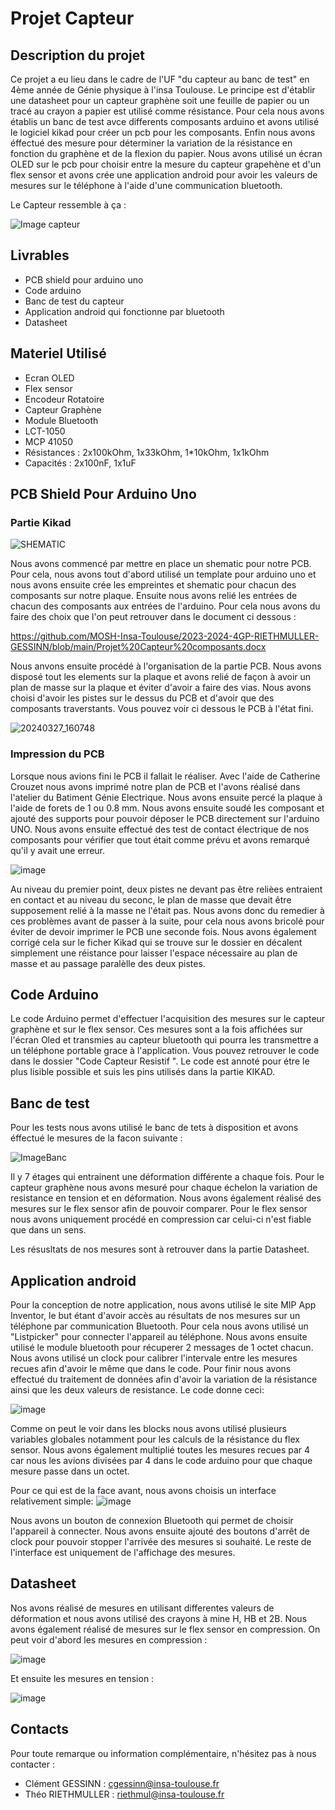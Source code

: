 # Projet Capteur

## Description du projet

Ce projet a eu lieu dans le cadre de l'UF "du capteur au banc de test" en 4ème année de Génie physique à l'insa Toulouse. Le principe est d'établir une datasheet pour un capteur graphène soit une feuille de papier ou un tracé au crayon a papier est utilisé comme résistance.
Pour cela nous avons établis un banc de test avce differents composants arduino et avons utilisé le logiciel kikad pour créer un pcb pour les composants. Enfin nous avons éffectué des mesure pour déterminer la variation de la résistance en fonction du graphène et de la flexion du papier.
Nous avons utilisé un écran OLED sur le pcb pour choisir entre la mesure du capteur grapehène et d'un flex sensor et avons crée une application android pour avoir les valeurs de mesures sur le téléphone à l'aide d'une communication bluetooth.


Le Capteur ressemble à ça : 


![Image capteur](https://github.com/MOSH-Insa-Toulouse/2023-2024-4GP-GESSINN-RIETHMULLER/assets/160252962/6aa70497-72fb-402d-96f7-90627d9d8904)


## Livrables

* PCB shield pour arduino uno
* Code arduino
* Banc de test du capteur
* Application android qui fonctionne par bluetooth
* Datasheet

## Materiel Utilisé

* Ecran OLED
* Flex sensor
* Encodeur Rotatoire
* Capteur Graphène
* Module Bluetooth
* LCT-1050
* MCP 41050
* Résistances : 2x100kOhm, 1x33kOhm, 1*10kOhm, 1x1kOhm
* Capacités : 2x100nF, 1x1uF

## PCB Shield Pour Arduino Uno
### Partie Kikad
![SHEMATIC](https://github.com/MOSH-Insa-Toulouse/2023-2024-4GP-RIETHMULLER-GESSINN/assets/160252962/51b6af84-ad8f-4ffb-87dc-6c732b9fce76)

Nous avons commencé par mettre en place un shematic pour notre PCB. Pour cela, nous avons tout d'abord utilisé un template pour arduino uno et nous avons ensuite crée les empreintes et shematic pour chacun des composants sur notre plaque. Ensuite nous avons relié les entrées de chacun des composants aux entrées de l'arduino. Pour cela nous avons du faire des choix que l'on peut retrouver dans le document ci dessous :

https://github.com/MOSH-Insa-Toulouse/2023-2024-4GP-RIETHMULLER-GESSINN/blob/main/Projet%20Capteur%20composants.docx

Nous anvons ensuite procédé à l'organisation de la partie PCB. Nous avons disposé tout les elements sur la plaque et avons relié de façon à avoir un plan de masse sur la plaque et éviter d'avoir a faire des vias. Nous avons choisi d'avoir les pistes sur le dessus du PCB et d'avoir que des composants traverstants. Vous pouvez voir ci dessous le PCB à l'état fini.


![20240327_160748](https://github.com/MOSH-Insa-Toulouse/2023-2024-4GP-GESSINN-RIETHMULLER/assets/160252962/67dc3ce1-d0b3-48c7-a3f4-7dfa6f7db123)


### Impression du PCB 

Lorsque nous avions fini le PCB il fallait le réaliser. Avec l'aide de Catherine Crouzet nous avons imprimé notre plan de PCB et l'avons réalisé dans l'atelier du Batiment Génie Electrique. Nous avons ensuite percé la plaque à l'aide de forets de 1 ou 0.8 mm. Nous avons ensuite soudé les composant et ajouté des supports pour pouvoir déposer le PCB directement sur l'arduino UNO. Nous avons ensuite effectué des test de contact électrique de nos composants pour vérifier que tout était comme prévu et avons remarqué qu'il y avait une erreur.

![image](https://github.com/MOSH-Insa-Toulouse/2023-2024-4GP-RIETHMULLER-GESSINN/assets/160252962/435726a2-56f5-4d1d-a915-e4f4c4ffa622)

Au niveau du premier point, deux pistes ne devant pas être relièes entraient en contact et au niveau du seconc, le plan de masse que devait être supposement relié à la masse ne l'était pas. Nous avons donc du remedier à ces problèmes avant de passer à la suite, pour cela nous avons bricolé pour éviter de devoir imprimer le PCB une seconde fois. Nous avons également corrigé cela sur le ficher Kikad qui se trouve sur le dossier en décalent simplement une réistance pour laisser l'espace nécessaire au plan de masse et au passage paralèlle des deux pistes.


## Code Arduino
Le code Arduino permet d'effectuer l'acquisition des mesures sur le capteur graphène et sur le flex sensor. Ces mesures sont a la fois affichées sur l'écran Oled et transmies au capteur bluetooth qui pourra les transmettre a un téléphone portable grace à l'application. Vous pouvez retrouver le code dans le dossier "Code Capteur Resistif ". Le code est annoté pour étre le plus lisible possible et suis les pins utilisés dans la partie KIKAD.
## Banc de test
Pour les tests nous avons utilisé le banc de tets à disposition et avons éffectué le mesures de la facon suivante :


![ImageBanc](https://github.com/MOSH-Insa-Toulouse/2023-2024-4GP-GESSINN-RIETHMULLER/assets/160252962/5b12095a-7d8d-43bf-9238-2f2d1fdc7298)

Il y 7 étages qui entrainent une déformation différente a chaque fois. Pour le capteur graphène nous avons mesuré pour chaque échelon la variation de resistance en tension et en déformation. Nous avons également réalisé des mesures sur le flex sensor afin de pouvoir comparer. Pour le flex sensor nous avons uniquement procédé en compression car celui-ci n'est fiable que dans un sens.

Les résusltats de nos mesures sont à retrouver dans la partie Datasheet.

## Application android

Pour la conception de notre application, nous avons utilisé le site MIP App Inventor, le but étant d'avoir accès au résultats de nos mesures sur un téléphone par communication Bluetooth. Pour cela nous avons utilisé un "Listpicker" pour connecter l'appareil au téléphone.
Nous avons ensuite utilisé le module bluetooth pour récuperer 2 messages de 1 octet chacun. Nous avons utilisé un clock pour calibrer l'intervale entre les mesures recues afin d'avoir le même que dans le code. Pour finir nous avons effectué du traitement de données afin d'avoir la variation de la résistance ainsi que les deux valeurs de resistance. Le code donne ceci:

![image](https://github.com/MOSH-Insa-Toulouse/2023-2024-4GP-GESSINN-RIETHMULLER/assets/160252962/e92aab0a-cc5f-41dd-8db0-9391d15ec054)

Comme on peut le voir dans les blocks nous avons utilisé plusieurs variables globales notamment pour les calculs de la résistance du flex sensor. Nous avons également multiplié toutes les mesures recues par 4 car nous les avions divisées par 4 dans le code arduino pour que chaque mesure passe dans un octet. 

Pour ce qui est de la face avant, nous avons choisis un interface relativement simple: 
![image](https://github.com/MOSH-Insa-Toulouse/2023-2024-4GP-GESSINN-RIETHMULLER/assets/160252962/3ac279fe-c348-4145-982c-41d5a137efaf)

Nous avons un bouton de connexion Bluetooth qui permet de choisir l'appareil à connecter. Nous avons ensuite ajouté des boutons d'arrêt de clock pour pouvoir stopper l'arrivée des mesures si souhaité. Le reste de l'interface est uniquement de l'affichage des mesures.


## Datasheet
Nos avons réalisé de mesures en utilisant differentes valeurs de déformation et nous avons utilisé des crayons à mine H, HB et 2B.
Nous avons également réalisé de mesures sur le flex sensor en compression.
On peut voir d'abord les mesures en compression :


![image](https://github.com/MOSH-Insa-Toulouse/2023-2024-4GP-GESSINN-RIETHMULLER/assets/160252962/b655ce7f-498c-47d6-baa6-e522eab51e24)


Et ensuite les mesures en tension : 


![image](https://github.com/MOSH-Insa-Toulouse/2023-2024-4GP-GESSINN-RIETHMULLER/assets/160252962/999608c2-1882-419a-a763-580638636384)



## Contacts

Pour toute remarque ou information complémentaire, n'hésitez pas à nous contacter :
* Clément GESSINN : cgessinn@insa-toulouse.fr
* Théo RIETHMULLER : riethmul@insa-toulouse.fr
